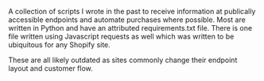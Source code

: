 A collection of scripts I wrote in the past to receive information at publically accessible endpoints and automate purchases where possible. 
Most are written in Python and have an attributed requirements.txt file.
There is one file written using Javascript requests as well which was written to be ubiquitous for any Shopify site.


These are all likely outdated as sites commonly change their endpoint layout and customer flow.
